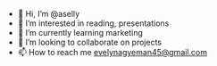 - 👋 Hi, I’m @aselly
- 👀 I’m interested in reading, presentations 
- 🌱 I’m currently learning marketing 
- 💞️ I’m looking to collaborate on projects 
- 📫 How to reach me evelynagyeman45@gmail.com 

<!---
aselly/aselly is a ✨ special ✨ repository because its `README.md` (this file) appears on your GitHub profile.
You can click the Preview link to take a look at your changes.
--->
